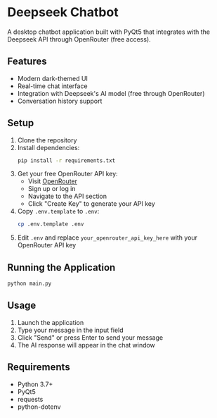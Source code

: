 # Deepseek Chatbot

A desktop chatbot application built with PyQt5 that integrates with the Deepseek API through OpenRouter (free access).

## Features
- Modern dark-themed UI
- Real-time chat interface
- Integration with Deepseek's AI model (free through OpenRouter)
- Conversation history support

## Setup
1. Clone the repository
2. Install dependencies:
   ```bash
   pip install -r requirements.txt
   ```
3. Get your free OpenRouter API key:
   - Visit [OpenRouter](https://www.openrouter.ai/)
   - Sign up or log in
   - Navigate to the API section
   - Click "Create Key" to generate your API key
4. Copy `.env.template` to `.env`:
   ```bash
   cp .env.template .env
   ```
5. Edit `.env` and replace `your_openrouter_api_key_here` with your OpenRouter API key

## Running the Application
```bash
python main.py
```

## Usage
1. Launch the application
2. Type your message in the input field
3. Click "Send" or press Enter to send your message
4. The AI response will appear in the chat window

## Requirements
- Python 3.7+
- PyQt5
- requests
- python-dotenv
